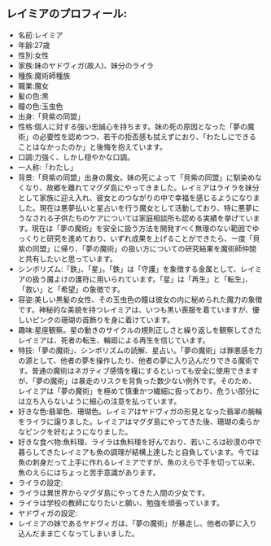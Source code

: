 ## レイミアのプロフィール:

* 名前:レイミア
* 年齢:27歳
* 性別:女性
* 家族:妹のヤドヴィガ(故人)、妹分のライラ
* 種族:魔術師種族
* 職業:魔女
* 髪の色:黒
* 瞳の色:玉虫色
* 出身:「貝紫の同盟」
* 性格:個人に対する強い忠誠心を持ちます。妹の死の原因となった「夢の魔術」の必要性を認めつつ、若干の拒否感も拭えずにおり、「わたしにできることはなかったのか」と後悔を抱えています。
* 口調:力強く、しかし穏やかな口調。
* 一人称:「わたし」
* 背景:「貝紫の同盟」出身の魔女。妹の死によって「貝紫の同盟」に馴染めなくなり、故郷を離れてマグダ島にやってきました。レイミアはライラを妹分として家族に迎え入れ、彼女とのつながりの中で幸福を感じるようになりました。現在は悪夢払いと星占いを行う魔女として活動しており、特に悪夢にうなされる子供たちのケアについては家庭相談所も認める実績を挙げています。現在は「夢の魔術」を安全に扱う方法を開発すべく無理のない範囲でゆっくりと研究を進めており、いずれ成果を上げることができたら、一度「貝紫の同盟」に帰り、「夢の魔術」の扱い方についての研究結果を魔術師仲間と共有したいと思っています。
* シンボリズム:「鉄」、「星」。「鉄」は「守護」を象徴する金属として、レイミアの扱う魔よけの護符に用いられています。「星」は「再生」と「転生」、「救い」と「希望」の象徴です。
* 容姿:美しい黒髪の女性、その玉虫色の瞳は彼女の内に秘められた魔力の象徴です。神秘的な美貌を持つレイミアは、いつも黒い喪服を着ていますが、優しいピンクの珊瑚の首飾りを身に着けています。
* 趣味:星座観察。星の動きのサイクルの規則正しさと繰り返しを観察してきたレイミアは、死者の転生、輪廻による再生を信じています。
* 特技:「夢の魔術」、シンボリズムの読解、星占い。「夢の魔術」は罪悪感を力の源として、他者の夢を操作したり、他者の夢に入り込んだりできる魔術です。普通の魔術はネガティブ感情を糧にするといっても安全に使用できますが、「夢の魔術」は暴走のリスクを背負った数少ない例外です。そのため、レイミアは「夢の魔術」を極めて慎重かつ繊細に扱っており、危うい部分には立ち入らないように細心の注意を払っています。
* 好きな色:翡翠色、珊瑚色。レイミアはヤドヴィガの形見となった翡翠の腕輪をライラに譲りました。レイミアはマグダ島にやってきた後、珊瑚の柔らかなピンクを好むようになりました。
* 好きな食べ物:魚料理、ライラは魚料理を好んでおり、若いころは砂漠の中で暮らしてきたレイミアも魚の調理が結構上達したと自負しています。今では魚の刺身だって上手に作れるレイミアですが、魚のえらで手を切って以来、魚のえらにはちょっと苦手意識があります。
* ライラの設定:
* ライラは異世界からマグダ島にやってきた人間の少女です。
* ライラは学校の教師になりたいと願い、勉強を頑張っています。
* ヤドヴィガの設定:
* レイミアの妹であるヤドヴィガは、「夢の魔術」が暴走し、他者の夢に入り込んだまま亡くなってしまいました。
